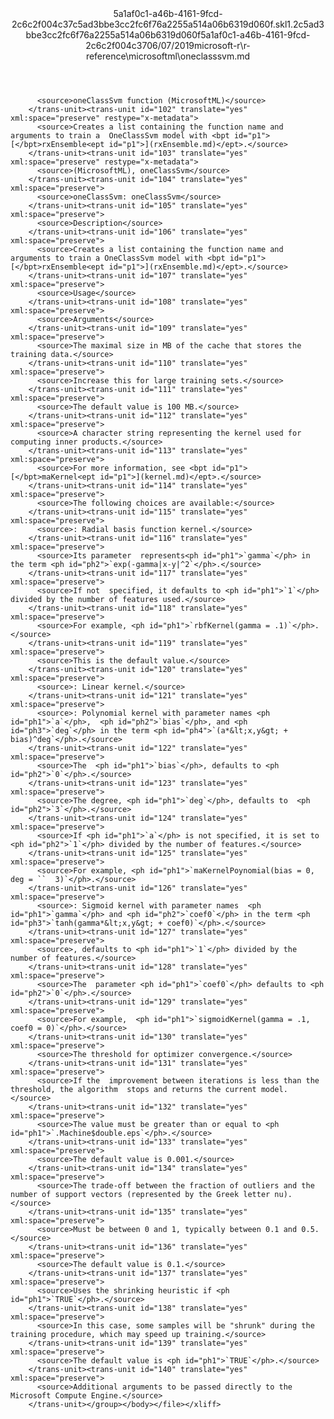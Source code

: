 <?xml version="1.0"?><xliff version="1.2" xmlns="urn:oasis:names:tc:xliff:document:1.2" xmlns:xsi="http://www.w3.org/2001/XMLSchema-instance" xsi:schemaLocation="urn:oasis:names:tc:xliff:document:1.2 xliff-core-1.2-transitional.xsd"><file datatype="xml" original="oneclasssvm.md" source-language="en-US" target-language="en-US"><header><tool tool-id="mdxliff" tool-name="mdxliff" tool-version="1.0-4e81c41" tool-company="Microsoft" /><xliffext:skl_file_name xmlns:xliffext="urn:microsoft:content:schema:xliffextensions">5a1af0c1-a46b-4161-9fcd-2c6c2f004c37c5ad3bbe3cc2fc6f76a2255a514a06b6319d060f.skl</xliffext:skl_file_name><xliffext:version xmlns:xliffext="urn:microsoft:content:schema:xliffextensions">1.2</xliffext:version><xliffext:ms.openlocfilehash xmlns:xliffext="urn:microsoft:content:schema:xliffextensions">c5ad3bbe3cc2fc6f76a2255a514a06b6319d060f</xliffext:ms.openlocfilehash><xliffext:ms.sourcegitcommit xmlns:xliffext="urn:microsoft:content:schema:xliffextensions">5a1af0c1-a46b-4161-9fcd-2c6c2f004c37</xliffext:ms.sourcegitcommit><xliffext:ms.lasthandoff xmlns:xliffext="urn:microsoft:content:schema:xliffextensions">06/07/2019</xliffext:ms.lasthandoff><xliffext:ms.openlocfilepath xmlns:xliffext="urn:microsoft:content:schema:xliffextensions">microsoft-r\r-reference\microsoftml\oneclasssvm.md</xliffext:ms.openlocfilepath></header><body><group id="content" extype="content"><trans-unit id="101" translate="yes" xml:space="preserve" restype="x-metadata">
          <source>oneClassSvm function (MicrosoftML)</source>
        </trans-unit><trans-unit id="102" translate="yes" xml:space="preserve" restype="x-metadata">
          <source>Creates a list containing the function name and arguments to train a  OneClassSvm model with <bpt id="p1">[</bpt>rxEnsemble<ept id="p1">](rxEnsemble.md)</ept>.</source>
        </trans-unit><trans-unit id="103" translate="yes" xml:space="preserve" restype="x-metadata">
          <source>(MicrosoftML), oneClassSvm</source>
        </trans-unit><trans-unit id="104" translate="yes" xml:space="preserve">
          <source>oneClassSvm: oneClassSvm</source>
        </trans-unit><trans-unit id="105" translate="yes" xml:space="preserve">
          <source>Description</source>
        </trans-unit><trans-unit id="106" translate="yes" xml:space="preserve">
          <source>Creates a list containing the function name and arguments to train a OneClassSvm model with <bpt id="p1">[</bpt>rxEnsemble<ept id="p1">](rxEnsemble.md)</ept>.</source>
        </trans-unit><trans-unit id="107" translate="yes" xml:space="preserve">
          <source>Usage</source>
        </trans-unit><trans-unit id="108" translate="yes" xml:space="preserve">
          <source>Arguments</source>
        </trans-unit><trans-unit id="109" translate="yes" xml:space="preserve">
          <source>The maximal size in MB of the cache that stores the training data.</source>
        </trans-unit><trans-unit id="110" translate="yes" xml:space="preserve">
          <source>Increase this for large training sets.</source>
        </trans-unit><trans-unit id="111" translate="yes" xml:space="preserve">
          <source>The default value is 100 MB.</source>
        </trans-unit><trans-unit id="112" translate="yes" xml:space="preserve">
          <source>A character string representing the kernel used for computing inner products.</source>
        </trans-unit><trans-unit id="113" translate="yes" xml:space="preserve">
          <source>For more information, see <bpt id="p1">[</bpt>maKernel<ept id="p1">](kernel.md)</ept>.</source>
        </trans-unit><trans-unit id="114" translate="yes" xml:space="preserve">
          <source>The following choices are available:</source>
        </trans-unit><trans-unit id="115" translate="yes" xml:space="preserve">
          <source>: Radial basis function kernel.</source>
        </trans-unit><trans-unit id="116" translate="yes" xml:space="preserve">
          <source>Its parameter  represents<ph id="ph1">`gamma`</ph> in the term <ph id="ph2">`exp(-gamma|x-y|^2`</ph>.</source>
        </trans-unit><trans-unit id="117" translate="yes" xml:space="preserve">
          <source>If not  specified, it defaults to <ph id="ph1">`1`</ph> divided by the number of features used.</source>
        </trans-unit><trans-unit id="118" translate="yes" xml:space="preserve">
          <source>For example, <ph id="ph1">`rbfKernel(gamma = .1)`</ph>.</source>
        </trans-unit><trans-unit id="119" translate="yes" xml:space="preserve">
          <source>This is the default value.</source>
        </trans-unit><trans-unit id="120" translate="yes" xml:space="preserve">
          <source>: Linear kernel.</source>
        </trans-unit><trans-unit id="121" translate="yes" xml:space="preserve">
          <source>: Polynomial kernel with parameter names <ph id="ph1">`a`</ph>,  <ph id="ph2">`bias`</ph>, and <ph id="ph3">`deg`</ph> in the term <ph id="ph4">`(a*&lt;x,y&gt; + bias)^deg`</ph>.</source>
        </trans-unit><trans-unit id="122" translate="yes" xml:space="preserve">
          <source>The  <ph id="ph1">`bias`</ph>, defaults to <ph id="ph2">`0`</ph>.</source>
        </trans-unit><trans-unit id="123" translate="yes" xml:space="preserve">
          <source>The degree, <ph id="ph1">`deg`</ph>, defaults to  <ph id="ph2">`3`</ph>.</source>
        </trans-unit><trans-unit id="124" translate="yes" xml:space="preserve">
          <source>If <ph id="ph1">`a`</ph> is not specified, it is set to <ph id="ph2">`1`</ph> divided by the number of features.</source>
        </trans-unit><trans-unit id="125" translate="yes" xml:space="preserve">
          <source>For example, <ph id="ph1">`maKernelPoynomial(bias = 0, deg = ``  3)`</ph>.</source>
        </trans-unit><trans-unit id="126" translate="yes" xml:space="preserve">
          <source>: Sigmoid kernel with parameter names  <ph id="ph1">`gamma`</ph> and <ph id="ph2">`coef0`</ph> in the term <ph id="ph3">`tanh(gamma*&lt;x,y&gt; + coef0)`</ph>.</source>
        </trans-unit><trans-unit id="127" translate="yes" xml:space="preserve">
          <source>, defaults to <ph id="ph1">`1`</ph> divided by the number of features.</source>
        </trans-unit><trans-unit id="128" translate="yes" xml:space="preserve">
          <source>The  parameter <ph id="ph1">`coef0`</ph> defaults to <ph id="ph2">`0`</ph>.</source>
        </trans-unit><trans-unit id="129" translate="yes" xml:space="preserve">
          <source>For example,  <ph id="ph1">`sigmoidKernel(gamma = .1, coef0 = 0)`</ph>.</source>
        </trans-unit><trans-unit id="130" translate="yes" xml:space="preserve">
          <source>The threshold for optimizer convergence.</source>
        </trans-unit><trans-unit id="131" translate="yes" xml:space="preserve">
          <source>If the  improvement between iterations is less than the threshold, the algorithm  stops and returns the current model.</source>
        </trans-unit><trans-unit id="132" translate="yes" xml:space="preserve">
          <source>The value must be greater than or equal to <ph id="ph1">`.Machine$double.eps`</ph>.</source>
        </trans-unit><trans-unit id="133" translate="yes" xml:space="preserve">
          <source>The default value is 0.001.</source>
        </trans-unit><trans-unit id="134" translate="yes" xml:space="preserve">
          <source>The trade-off between the fraction of outliers and the number of support vectors (represented by the Greek letter nu).</source>
        </trans-unit><trans-unit id="135" translate="yes" xml:space="preserve">
          <source>Must be between 0 and 1, typically between 0.1 and 0.5.</source>
        </trans-unit><trans-unit id="136" translate="yes" xml:space="preserve">
          <source>The default value is 0.1.</source>
        </trans-unit><trans-unit id="137" translate="yes" xml:space="preserve">
          <source>Uses the shrinking heuristic if <ph id="ph1">`TRUE`</ph>.</source>
        </trans-unit><trans-unit id="138" translate="yes" xml:space="preserve">
          <source>In this case, some samples will be "shrunk" during the training procedure, which may speed up training.</source>
        </trans-unit><trans-unit id="139" translate="yes" xml:space="preserve">
          <source>The default value is <ph id="ph1">`TRUE`</ph>.</source>
        </trans-unit><trans-unit id="140" translate="yes" xml:space="preserve">
          <source>Additional arguments to be passed directly to the Microsoft Compute Engine.</source>
        </trans-unit></group></body></file></xliff>